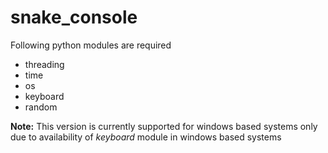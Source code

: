 # snake_console
Following python modules are required
<ul>
<li> threading
<li> time
<li> os
<li> keyboard
<li> random
</ul>

<b>Note:</b> This version is currently supported for windows based systems only due to availability of <i>keyboard</i> module in windows based systems

